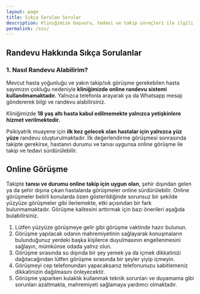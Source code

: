 ```yaml
---
layout: page
title: Sıkça Sorulan Sorular
description: Kliniğimize başvuru, tedavi ve takip süreçleri ile ilgili sıkça sorulan soruların yanıtlarına buradan ulaşabilirsiniz.
permalink: /sss/
---
```

## Randevu Hakkında Sıkça Sorulanlar

### 1. Nasıl Randevu Alabilirim?
Mevcut hasta yoğunluğu ve yakın takip/sık görüşme gerekebilen hasta sayımızın çokluğu nedeniyle <b>kliniğimizde online randevu sistemi kullanılmamaktadır.</b> Yalnızca telefonla arayarak ya da Whatsapp mesajı göndererek bilgi ve randevu alabilirsiniz.

Kliniğimizde <b>18 yaş altı hasta kabul edilmemekte yalnızca yetişkinlere hizmet verilmektedir.</b>  

Psikiyatrik muayene için <b>ilk kez gelecek olan hastalar için yalnızca yüz yüze</b> randevu oluşturulmaktadır. İlk değerlendirme görüşmesi sonrasında takipte gerekirse, hastanın durumu ve tanısı uygunsa online görüşme ile takip ve tedavi sürdürülebilir.

## Online Görüşme
Takipte <b>tanısı ve durumu online takip için uygun olan</b>, şehir dışından gelen ya da şehir dışına çıkan hastalarda görüşmeler online sürdürülebilir. Online görüşmeler belirli konularda özen gösterildiğinde sorunsuz bir şekilde yüzyüze görüşmeler gibi ilerlemekte, etki açısından bir fark bulunmamaktadır. Görüşme kalitesini arttırmak için bazı önerileri aşağıda bulabilirsiniz.

1. Lütfen yüzyüze görüşmeye gelir gibi görüşme vaktinde hazır bulunun.
2. Görüşme yapılacak odanın mahremiyetinin sağlayarak konuşmaların bulunduğunuz yerdeki başka kişilerce duyulmasının engellenmesini sağlayın, mümkünse odada yalnız olun.
3. Görüşme sırasında su dışında bir şey yemek ya da içmek dikkatinizi dağıtacağından lütfen görüşme sırasında bir şeyler yiyip içmeyin.
4. Görüşmeyi cep telefonundan yapacaksanız telefonunuzu sabitlemeniz dikkatinizin dağılmasını önleyecektir.
5. Görüşme yaparken kulaklık kullanmak teknik sorunları ve duyamama gibi sorunları azaltmakta, mahremiyeti sağlamaya yardımcı olmaktadır.